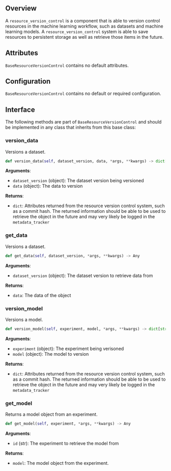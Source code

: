 ## Overview

A `resource_version_control` is a component that is able to version control resources in the machine learning workflow, such as datasets and machine learning models. A `resource_version_control` system is able to save resources to persistent storage as well as retrieve those items in the future. 


## Attributes

`BaseResourceVersionControl` contains no default attributes. 

## Configuration

`BaseResourceVersionControl` contains no default or required configuration. 


## Interface

The following methods are part of `BaseResourceVersionControl` and should be implemented in any class that inherits from this base class: 

### version_data

Versions a dataset.   

```python
def version_data(self, dataset_version, data, *args, **kwargs) -> dict[str, Any]
```

**Arguments**: 

- `dataset_version` (object): The dataset version being versioned
- `data` (object): The data to version

**Returns**: 

- `dict`: Attributes returned from the resource version control system, such as a commit hash. The returned information should be able to be used to retrieve the object in the future and may very likely be logged in the `metadata_tracker`



### get_data

Versions a dataset.   

```python
def get_data(self, dataset_version, *args, **kwargs) -> Any 
```

**Arguments**: 

- `dataset_version` (object): The dataset version  to retrieve data from


**Returns**: 

- `data`: The data of the object

### version_model

Versions a model.   

```python
def version_model(self, experiment, model, *args, **kwargs) -> dict[str, Any]
```

**Arguments**: 

- `experiment` (object): The experiment being verisoned
- `model` (object): The model to version

**Returns**: 

- `dict`: Attributes returned from the resource version control system, such as a commit hash. The returned information should be able to be used to retrieve the object in the future and may very likely be logged in the `metadata_tracker`

### get_model

Returns a model object from an experiment.   

```python
def get_model(self, experiment, *args, **kwargs) -> Any
```

**Arguments**: 

- `id` (str): The experiment to retrieve the model from

**Returns**: 

- `model`: The model object from the experiment. 